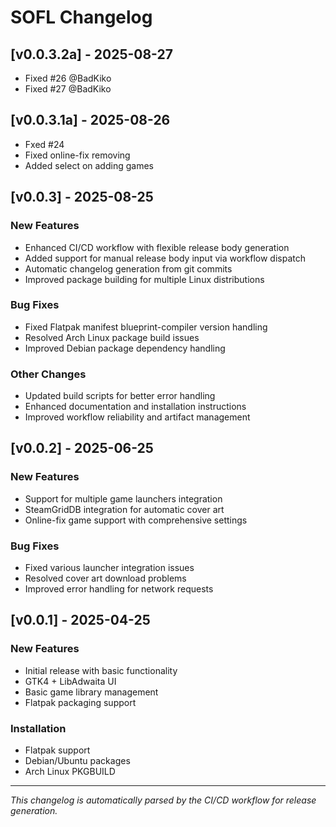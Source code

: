 # SOFL Changelog

## [v0.0.3.2a] - 2025-08-27

- Fixed #26 @BadKiko
- Fixed #27 @BadKiko

## [v0.0.3.1a] - 2025-08-26

- Fxed #24
- Fixed online-fix removing
- Added select on adding games 


## [v0.0.3] - 2025-08-25

### New Features

- Enhanced CI/CD workflow with flexible release body generation
- Added support for manual release body input via workflow dispatch
- Automatic changelog generation from git commits
- Improved package building for multiple Linux distributions

### Bug Fixes

- Fixed Flatpak manifest blueprint-compiler version handling
- Resolved Arch Linux package build issues
- Improved Debian package dependency handling

### Other Changes

- Updated build scripts for better error handling
- Enhanced documentation and installation instructions
- Improved workflow reliability and artifact management

## [v0.0.2] - 2025-06-25

### New Features

- Support for multiple game launchers integration
- SteamGridDB integration for automatic cover art
- Online-fix game support with comprehensive settings

### Bug Fixes

- Fixed various launcher integration issues
- Resolved cover art download problems
- Improved error handling for network requests

## [v0.0.1] - 2025-04-25

### New Features

- Initial release with basic functionality
- GTK4 + LibAdwaita UI
- Basic game library management
- Flatpak packaging support

### Installation

- Flatpak support
- Debian/Ubuntu packages
- Arch Linux PKGBUILD

---

_This changelog is automatically parsed by the CI/CD workflow for release generation._
